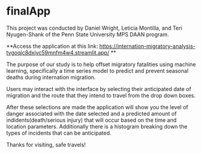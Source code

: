 # finalApp


This project was conducted by Daniel Wright, Leticia Montilla, and Teri Nyugen-Shank of the Penn State University MPS DAAN program.


**Access the application at this link:     https://internation-migratory-analysis-tvgoqjc8dxjyc59mnfm4w4.streamlit.app/ **


The purpose of our study is to help offset migratory fatalities using machine learning, specifically a time series model to predict and prevent seasonal deaths during internation migration.

Users may interact with the interface by selecting their anticipated date of migration and the route that they intend to travel from the drop down boxes.

After these selections are made the application will show you the level of danger associated with the date selected and a predicted amount of indidents(death/serious injury) that will occur based on the time and location parameters. Additionally there is a histogram breaking down the types of incidents that can be anticipated.


Thanks for visiting, safe travels!
